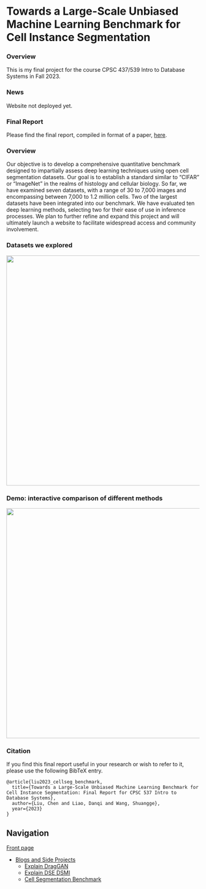 # Towards a Large-Scale Unbiased Machine Learning Benchmark for Cell Instance Segmentation

### Overview
This is my final project for the course CPSC 437/539 Intro to Database Systems in Fall 2023.

### News
Website not deployed yet.

### Final Report
Please find the final report, compiled in format of a paper, [here](https://chenliu-1996.github.io/blogs/CellSegBenchmark/main.pdf).

### Overview
Our objective is to develop a comprehensive quantitative benchmark designed to impartially assess deep learning techniques using open cell segmentation datasets. Our goal is to establish a standard similar to “CIFAR” or “ImageNet” in the realms of histology and cellular biology. So far, we have examined seven datasets, with a range of 30 to 7,000 images and encompassing between 7,000 to 1.2 million cells. Two of the largest datasets have been integrated into our benchmark. We have evaluated ten deep learning methods, selecting two for their ease of use in inference processes. We plan to further refine and expand this project and will ultimately launch a website to facilitate widespread access and community involvement.

### Datasets we explored
<img src="https://chenliu-1996.github.io/blogs/CellSegBenchmark/assets/table_datasets.png" width="600">

### Demo: interactive comparison of different methods
<img src="https://chenliu-1996.github.io/blogs/CellSegBenchmark/assets/comparison.png" width="600">

### Citation
If you find this final report useful in your research or wish to refer to it, please use the following BibTeX entry.
```
@article{liu2023_cellseg_benchmark,
  title={Towards a Large-Scale Unbiased Machine Learning Benchmark for Cell Instance Segmentation: Final Report for CPSC 537 Intro to Database Systems},
  author={Liu, Chen and Liao, Danqi and Wang, Shuangge},
  year={2023}
}
```

## Navigation

[Front page](https://chenliu-1996.github.io/)
  - [Blogs and Side Projects](https://chenliu-1996.github.io/blogs/)
    - [Explain DragGAN](https://chenliu-1996.github.io/blogs/ExplainDragGAN/)
    - [Explain DSE DSMI](https://chenliu-1996.github.io/blogs/Explain_DSE_DSMI/)
    - [Cell Segmentation Benchmark](https://chenliu-1996.github.io/blogs/CellSegBenchmark/)
